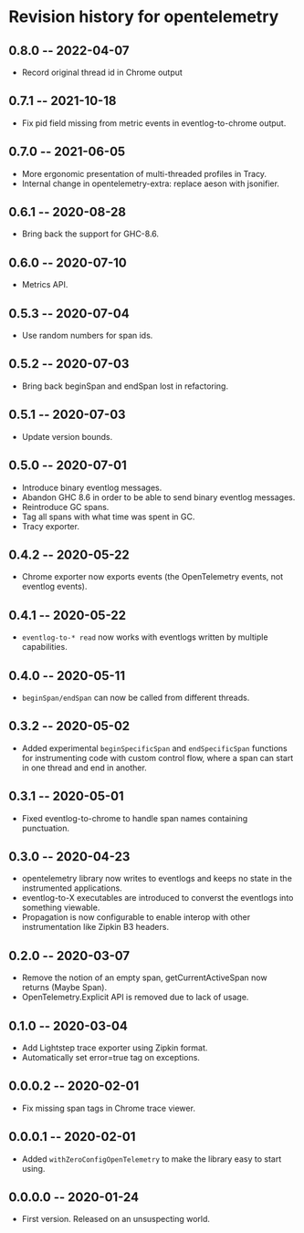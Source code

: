# Revision history for opentelemetry

## 0.8.0 -- 2022-04-07

* Record original thread id in Chrome output

## 0.7.1 -- 2021-10-18

* Fix pid field missing from metric events in eventlog-to-chrome output.

## 0.7.0 -- 2021-06-05

* More ergonomic presentation of multi-threaded profiles in Tracy.
* Internal change in opentelemetry-extra: replace aeson with jsonifier.

## 0.6.1 -- 2020-08-28

* Bring back the support for GHC-8.6.

## 0.6.0 -- 2020-07-10

* Metrics API.

## 0.5.3 -- 2020-07-04

* Use random numbers for span ids.

## 0.5.2 -- 2020-07-03

* Bring back beginSpan and endSpan lost in refactoring.

## 0.5.1 -- 2020-07-03

* Update version bounds.

## 0.5.0 -- 2020-07-01

* Introduce binary eventlog messages.
* Abandon GHC 8.6 in order to be able to send binary eventlog messages.
* Reintroduce GC spans.
* Tag all spans with what time was spent in GC.
* Tracy exporter.

## 0.4.2 -- 2020-05-22

* Chrome exporter now exports events (the OpenTelemetry events, not eventlog events).

## 0.4.1 -- 2020-05-22

* `eventlog-to-* read` now works with eventlogs written by multiple capabilities.

## 0.4.0 -- 2020-05-11

* `beginSpan/endSpan` can now be called from different threads.

## 0.3.2 -- 2020-05-02

* Added experimental `beginSpecificSpan` and `endSpecificSpan` functions for instrumenting
  code with custom control flow, where a span can start in one thread and end in another.

## 0.3.1 -- 2020-05-01

* Fixed eventlog-to-chrome to handle span names containing punctuation.

## 0.3.0 -- 2020-04-23

* opentelemetry library now writes to eventlogs and keeps no state in the instrumented applications.
* eventlog-to-X executables are introduced to converst the eventlogs into something viewable.
* Propagation is now configurable to enable interop with other instrumentation like Zipkin B3 headers.

## 0.2.0 -- 2020-03-07

* Remove the notion of an empty span, getCurrentActiveSpan now returns (Maybe Span).
* OpenTelemetry.Explicit API is removed due to lack of usage.

## 0.1.0 -- 2020-03-04

* Add Lightstep trace exporter using Zipkin format.
* Automatically set error=true tag on exceptions.

## 0.0.0.2 -- 2020-02-01

* Fix missing span tags in Chrome trace viewer.

## 0.0.0.1 -- 2020-02-01

* Added `withZeroConfigOpenTelemetry` to make the library easy to start using.

## 0.0.0.0 -- 2020-01-24

* First version. Released on an unsuspecting world.
